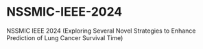 # NSSMIC-IEEE-2024
NSSMIC IEEE 2024 (Exploring Several Novel Strategies to Enhance Prediction of Lung Cancer Survival Time)
